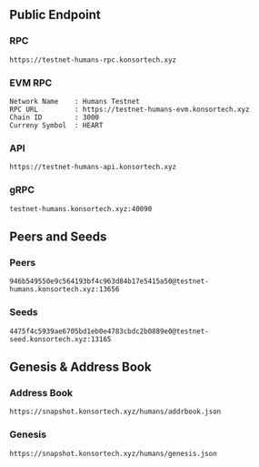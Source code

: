 ## Public Endpoint

### RPC
```
https://testnet-humans-rpc.konsortech.xyz
```

### EVM RPC
```
Network Name    : Humans Testnet
RPC URL         : https://testnet-humans-evm.konsortech.xyz
Chain ID        : 3000
Curreny Symbol  : HEART
```

### API
```
https://testnet-humans-api.konsortech.xyz
```

### gRPC
```
testnet-humans.konsortech.xyz:40090
```

## Peers and Seeds

### Peers
```
946b549550e9c564193bf4c963d84b17e5415a50@testnet-humans.konsortech.xyz:13656
```

### Seeds
```
4475f4c5939ae6705bd1eb0e4783cbdc2b0889e0@testnet-seed.konsortech.xyz:13165
```

## Genesis & Address Book

### Address Book
```
https://snapshot.konsortech.xyz/humans/addrbook.json
```

### Genesis
```
https://snapshot.konsortech.xyz/humans/genesis.json
```
